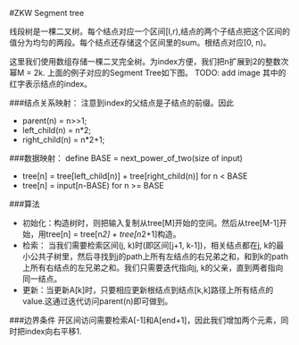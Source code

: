 #ZKW Segment tree

线段树是一棵二叉树。每个结点对应一个区间[l,r),结点的两个子结点把这个区间的值分为均匀的两段。每个结点还存储这个区间里的sum。根结点对应[0, n)。

这里我们使用数组存储一棵二叉完全树。为index方便，我们把n扩展到2的整数次幂M = 2k. 上面的例子对应的Segment Tree如下图。
TODO: add image
其中的红字表示结点的index。

###结点关系映射：
注意到index的父结点是子结点的前缀。因此 

* parent(n) = n>>1; 
* left_child(n) = n*2; 
* right_child(n) = n*2+1;

###数据映射：
define BASE = next_power_of_two(size of input)

* tree[n] = tree[left_child[n)] + tree[right_child(n)] for n < BASE
* tree[n] = input[n-BASE) for n >= BASE 

###算法
* 初始化：构造树时，则把输入复制从tree[M]开始的空间。然后从tree[M-1]开始，用tree[n] = tree[n*2] + tree[n*2+1]构造。
* 检索： 当我们需要检索区间(j, k)时(即区间[j+1, k-1])，相关结点都在j, k的最小公共子树里，然后寻找到j的path上所有左结点的右兄弟之和，和到k的path上所有右结点的左兄弟之和。我们只需要迭代指向j, k的父亲，直到两者指向同一结点。 
* 更新：当更新A[k]时，只要相应更新根结点到结点[k,k]路径上所有结点的value.这通过迭代访问parent(n)即可做到。

###边界条件
开区间访问需要检索A[-1]和A[end+1]，因此我们增加两个元素，同时把index向右平移1.

